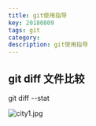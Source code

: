 ```yaml
---
title: git使用指导
key: 20180809
tags: git
category: 
description: git使用指导
---
```

## git diff 文件比较
<!--more-->
git diff --stat

![city1.jpg](https://s25.postimg.cc/3mqjp8zj3/city1.jpg)